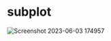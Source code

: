 # subplot

![Screenshot 2023-06-03 174957](https://github.com/Anitarawat22/subplot/assets/130548899/040d2af7-6500-4cd5-8a3b-08b9e5f72e80)
